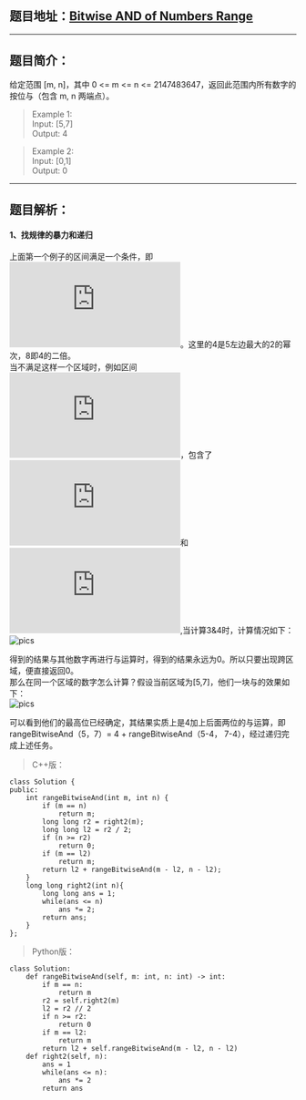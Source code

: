 ## 题目地址：[Bitwise AND of Numbers Range](https://leetcode.com/problems/bitwise-and-of-numbers-range/)
--- 
## 题目简介：
给定范围 [m, n]，其中 0 <= m <= n <= 2147483647，返回此范围内所有数字的按位与（包含 m, n 两端点）。

> Example 1:  
> Input: [5,7]  
> Output: 4  
 
> Example 2:  
> Input: [0,1]  
> Output: 0  

---
## 题目解析：  
#### 1、找规律的暴力和递归
上面第一个例子的区间满足一个条件，即![公式](https://private.codecogs.com/gif.latex?%5Cleft%20%5B%205%2C7%20%5Cright%20%5D%5Cin%20%5Cleft%20%5B%204%2C%208%5Cright%20%29)。这里的4是5左边最大的2的幂次，8即4的二倍。  
当不满足这样一个区域时，例如区间![公式](https://private.codecogs.com/gif.latex?%5Cleft%20%5B%203%2C7%20%5Cright%20%5D)，包含了![公式](https://private.codecogs.com/gif.latex?%5Cleft%20%5B%203%2C%204%5Cright%20%29)和![公式](https://private.codecogs.com/gif.latex?%5Cleft%20%5B%204%2C%207%5Cright%20%29),当计算3&4时，计算情况如下：  
![pics](https://img-blog.csdnimg.cn/20190531210527552.png)  

得到的结果与其他数字再进行与运算时，得到的结果永远为0。所以只要出现跨区域，便直接返回0。  
那么在同一个区域的数字怎么计算？假设当前区域为[5,7]，他们一块与的效果如下：  
![pics](https://img-blog.csdnimg.cn/20190531210900675.png)  

可以看到他们的最高位已经确定，其结果实质上是4加上后面两位的与运算，即rangeBitwiseAnd（5，7）= 4  + rangeBitwiseAnd（5-4， 7-4），经过递归完成上述任务。

> C++版：

```
class Solution {
public:
    int rangeBitwiseAnd(int m, int n) {
        if (m == n)
            return m;
        long long r2 = right2(m);
        long long l2 = r2 / 2;
        if (n >= r2)
            return 0;
        if (m == l2)
            return m;
        return l2 + rangeBitwiseAnd(m - l2, n - l2);
    }
    long long right2(int n){
        long long ans = 1;
        while(ans <= n)
            ans *= 2;
        return ans;
    }
};
```
>Python版：

```
class Solution:
    def rangeBitwiseAnd(self, m: int, n: int) -> int:
        if m == n:
            return m
        r2 = self.right2(m)
        l2 = r2 // 2
        if n >= r2:
            return 0
        if m == l2:
            return m
        return l2 + self.rangeBitwiseAnd(m - l2, n - l2)
    def right2(self, n):
        ans = 1
        while(ans <= n):
            ans *= 2
        return ans
```
